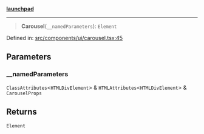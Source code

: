 [**launchpad**](index.md)

***

> **Carousel**(`__namedParameters`): `Element`

Defined in: [src/components/ui/carousel.tsx:45](https://github.com/victorbratov/launchpad/blob/6dd13cd77753e59ec2a031fc7279545899826925/src/components/ui/carousel.tsx#L45)

## Parameters

### \_\_namedParameters

`ClassAttributes`\<`HTMLDivElement`\> & `HTMLAttributes`\<`HTMLDivElement`\> & `CarouselProps`

## Returns

`Element`
